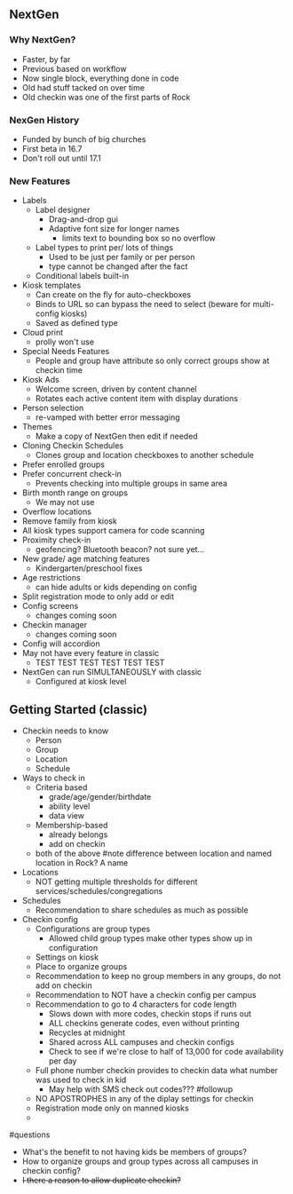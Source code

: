## NextGen
### Why NextGen?
- Faster, by far
- Previous based on workflow
- Now single block, everything done in code
- Old had stuff tacked on over time
- Old checkin was one of the first parts of Rock
### NexGen History
- Funded by bunch of big churches
- First beta in 16.7
- Don't roll out until 17.1
### New Features
- Labels
	- Label designer
		- Drag-and-drop gui
		- Adaptive font size for longer names
			- limits text to bounding box so no overflow
	- Label types to print per/ lots of things
		- Used to be just per family or per person
		- type cannot be changed after the fact
	- Conditional labels built-in
- Kiosk templates
	- Can create on the fly for auto-checkboxes
	- Binds to URL so can bypass the need to select (beware for multi-config kiosks)
	- Saved as defined type
- Cloud print
	- prolly won't use
- Special Needs Features
	- People and group have attribute so only correct groups show at checkin time
- Kiosk Ads
	- Welcome screen, driven by content channel
	- Rotates each active content item with display durations
- Person selection
	- re-vamped with better error messaging
- Themes
	- Make a copy of NextGen then edit if needed
- Cloning Checkin Schedules
	- Clones group and location checkboxes to another schedule
- Prefer enrolled groups
- Prefer concurrent check-in
	- Prevents checking into multiple groups in same area
- Birth month range on groups
	- We may not use
- Overflow locations
- Remove family from kiosk
- All kiosk types support camera for code scanning
- Proximity check-in
	- geofencing? Bluetooth beacon? not sure yet...
- New grade/ age matching features
	- Kindergarten/preschool fixes
- Age restrictions
	- can hide adults or kids depending on config
- Split registration mode to only add or edit
- Config screens
	- changes coming soon
- Checkin manager
	- changes coming soon
- Config will accordion
- May not have every feature in classic
	- TEST TEST TEST TEST TEST TEST
- NextGen can run SIMULTANEOUSLY with classic
	- Configured at kiosk level
## Getting Started (classic)
- Checkin needs to know
	- Person
	- Group
	- Location
	- Schedule
- Ways to check in
	- Criteria based
		- grade/age/gender/birthdate
		- ability level
		- data view
	- Membership-based
		- already belongs
		- add on checkin
	- both of the above
#note difference between location and named location in Rock? A name
- Locations
	- NOT getting multiple thresholds for different services/schedules/congregations
- Schedules
	- Recommendation to share schedules as much as possible
- Checkin config
	- Configurations are group types
		- Allowed child group types make other types show up in configuration
	- Settings on kiosk
	- Place to organize groups
	- Recommendation to keep no group members in any groups, do not add on checkin
	- Recommendation to NOT have a checkin config per campus
	- Recommendation to go to 4 characters for code length
		- Slows down with more codes, checkin stops if runs out
		- ALL checkins generate codes, even without printing
		- Recycles at midnight
		- Shared across ALL campuses and checkin configs
		- Check to see if we're close to half of 13,000 for code availability per day
	- Full phone number checkin provides to checkin data what number was used to check in kid
		- May help with SMS check out codes??? #followup 
	- NO APOSTROPHES in any of the diplay settings for checkin
	- Registration mode only on manned kiosks
	- 
#questions 
- What's the benefit to not having kids be members of groups?
- How to organize groups and group types across all campuses in checkin config?
- ~~I there a reason to allow duplicate checkin?~~